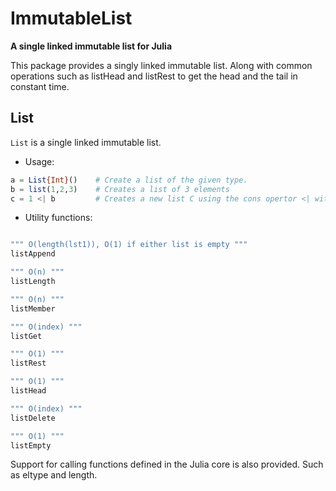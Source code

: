 # ImmutableList

**A single linked immutable list for Julia**

This package provides a singly linked immutable list. 
Along with common operations such as listHead and listRest
to get the head and the tail in constant time.

## List

`List` is a single linked immutable list.
* Usage:
```julia
a = List{Int}()    # Create a list of the given type.
b = list(1,2,3)    # Creates a list of 3 elements
c = 1 <| b         # Creates a new list C using the cons opertor <| with b as the tail.
```
* Utility functions:
```julia

""" O(length(lst1)), O(1) if either list is empty """
listAppend

""" O(n) """
listLength

""" O(n) """
listMember

""" O(index) """
listGet

""" O(1) """
listRest

""" O(1) """
listHead

""" O(index) """
listDelete

""" O(1) """
listEmpty

```

Support for calling functions defined in the Julia core is also provided. 
Such as eltype and length.

